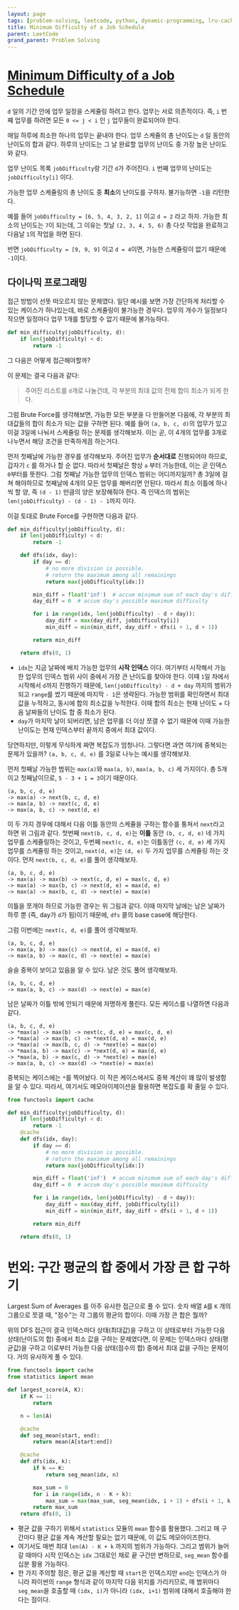 ```yaml
---
layout: page
tags: [problem-solving, leetcode, python, dynamic-programming, lru-cache]
title: Minimum Difficulty of a Job Schedule
parent: LeetCode
grand_parent: Problem Solving
---
```


# [Minimum Difficulty of a Job Schedule](https://leetcode.com/problems/minimum-difficulty-of-a-job-schedule/)
 `d` 일의 기간 안에 업무 일정을 스케쥴링 하려고 한다. 업무는 서로
 의존적이다. 즉, `i` 번째 업무를 하려면 모든 `0 <= j < i` 인 `j`
 업무들이 완료되어야 한다.

 매일 하루에 최소한 하나의 업무는 끝내야 한다. 업무 스케쥴의 총
 난이도는 `d` 일 동안의 난이도의 합과 같다. 하루의 난이도는 그 날
 완료할 업무의 난이도 중 가장 높은 난이도와 같다.

 업무 난이도 목록 `jobDifficulty`랑 기간 `d`가 주어진다. `i` 번째
 업무의 난이도는 `jobDifficulty[i]` 이다.

 가능한 업무 스케쥴링의 총 난이도 중 **최소**의 난이도를
 구하자. 불가능하면 `-1`을 리턴한다.

 예를 들어 `jobDifficulty = [6, 5, 4, 3, 2, 1]` 이고 `d = 2` 라고
 하자. 가능한 최소의 난이도는 `7`이 되는데, 그 이유는 첫날 `(2, 3, 4,
 5, 6)` 총 다섯 작업을 완료하고 다음날 `1`의 작업을 하면 된다.

 반면 `jobDifficulty = [9, 9, 9]` 이고 `d = 4`이면, 가능한 스케쥴링이
 없기 때문에 `-1`이다.

## 다이나믹 프로그래밍
 접근 방법이 선뜻 떠오르지 않는 문제였다. 일단 예시를 보면 가장
 간단하게 처리할 수 있는 케이스가 하나있는데, 바로 스케쥴링이 불가능한
 경우다. 업무의 개수가 일정보다 작으면 일정마다 업무 1개를 할당할 수
 없기 때문에 불가능하다.

```python
def min_difficulty(jobDifficulty, d):
    if len(jobDifficulty) < d:
        return -1
```

 그 다음은 어떻게 접근해야할까?

 이 문제는 결국 다음과 같다:

> 주어진 리스트를 `d`개로 나눌건데, 각 부분의 최대 값의 전체 합이
> 최소가 되게 한다.

 그럼 Brute Force를 생각해보면, 가능한 모든 부분을 다 만들어본 다음에,
 각 부분의 최대값들의 합이 최소가 되는 값을 구하면 된다. 예를 들어
 `(a, b, c, d)`의 업무가 있고 이걸 3일에 나눠서 스케쥴링 하는 문제를
 생각해보자. 이는 곧, 이 4개의 업무를 3개로 나누면서 해당 조건을
 만족하게끔 하는거다.

 먼저 첫째날에 가능한 경우를 생각해보자. 주어진 업무가 **순서대로**
 진행되어야 하므로, 갑자기 `c` 를 하거나 할 순 없다. 따라서 첫째날은
 항상 `a` 부터 가능한데, 이는 곧 인덱스 `0`부터를 뜻한다. 그럼 첫째날
 가능한 업무의 인덱스 범위는 어디까지일까? 총 3일에 걸쳐 해야하므로
 첫째날에 4개의 모든 업무를 해버리면 안된다. 따라서 최소 이틀에 하나
 씩 할 양, 즉 `(d - 1)` 만큼의 양은 보장해줘야 한다. 즉 인덱스의
 범위는 `len(jobDifficulty) - (d - 1) - 1`까지 이다.

 이걸 토대로 Brute Force를 구현하면 다음과 같다.

```python
def min_difficulty(jobDifficulty, d):
    if len(jobDifficulty) < d:
        return -1

    def dfs(idx, day):
        if day == d:
            # no more division is possible.
            # return the maximum among all remainings
            return max(jobDifficulty[idx:])

        min_diff = float('inf')  # accum minimum sum of each day's difficulties
        day_diff = 0  # accum day's possible maximum difficulty

        for i in range(idx, len(jobDifficulty) - d + day)):
            day_diff = max(day_diff, jobDifficulty[i])
            min_diff = min(min_diff, day_diff + dfs(i + 1, d + 1))

        return min_diff

    return dfs(0, 1)
```
 - `idx`는 지금 날짜에 배치 가능한 업무의 **시작 인덱스**
   이다. 여기부터 시작해서 가능한 업무의 인덱스 범위 사이 중에서 가장
   큰 난이도를 찾아야 한다. 이때 `1`일 차에서 시작해서 `d`까지
   진행하기 때문에, `len(jobDifficulty) - d + day` 까지의 범위가 되고
   `range`를 썼기 때문에 마지막 `- 1`은 생략된다. 가능한 범위를
   확인하면서 최대값을 누적하고, 동시에 합의 최소값을 누적한다. 이때
   합의 최소는 현재 난이도 + 다음 날짜들의 난이도 합 중 최소가 된다.
 - `day`가 마지막 날이 되버리면, 남은 업무를 더 이상 쪼갤 수 없기
   때문에 이때 가능한 난이도는 현재 인덱스부터 끝까지 중에서 최대
   값이다.

 당연하지만, 이렇게 무식하게 짜면 복잡도가 엄청나다. 그렇다면 과연
 여기에 중복되는 문제가 있을까? `(a, b, c, d, e)` 를 3일로 나누는
 예시를 생각해보자.

 먼저 첫째날 가능한 범위는 `max(a)`와 `max(a, b)`, `max(a, b, c)` 세
 가지이다. 총 5개이고 첫째날이므로, `5 - 3 + 1 = 3`이기 때문이다.

```
(a, b, c, d, e)
-> max(a) -> next(b, c, d, e)
-> max(a, b) -> next(c, d, e)
-> max(a, b, c) -> next(d, e)
```

 이 두 가지 경우에 대해서 다음 이틀 동안의 스케쥴을 구하는 함수를
 퉁쳐서 `next`라고 하면 위 그림과 같다. 첫번째 `next(b, c, d, e)`는
 **이틀** 동안 `(b, c, d, e)` 네 가지 업무를 스케쥴링하는 것이고,
 두번째 `next(c, d, e)`는 이틀동안 `(c, d, e)` 세 가지 업무를 스케쥴링
 하는 것이고, `next(d, e)`는 `(d, e)` 두 가지 업무를 스케쥴링 하는
 것이다. 먼저 `next(b, c, d, e)`를 풀어 생각해보자.

```
(a, b, c, d, e)
-> max(a) -> max(b) -> next(c, d, e) = max(c, d, e)
-> max(a) -> max(b, c) -> next(d, e) = max(d, e)
-> max(a) -> max(b, c, d) -> next(e) = max(e)
```

 이틀을 쪼개야 하므로 가능한 경우는 위 그림과 같다. 이때 마지막 날에는
 남은 날짜가 하루 뿐 (즉, day가 `d`가 됨)이기 때문에, `dfs` 콜의 base
 case에 해당한다.

 그럼 이번에는 `next(c, d, e)`를 풀어 생각해보자.

```
(a, b, c, d, e)
-> max(a, b) -> max(c) -> next(d, e) = max(d, e)
-> max(a, b) -> max(c, d) -> next(e) = max(e)
```

 슬슬 중복이 보이고 있음을 알 수 있다. 남은 것도 풀어 생각해보자.

```
(a, b, c, d, e)
-> max(a, b, c) -> max(d) -> next(e) = max(e)
```

 남은 날짜가 이틀 밖에 안되기 때문에 자명하게 풀린다. 모든 케이스를
 나열하면 다음과 같다.

```
(a, b, c, d, e)
-> *max(a) -> max(b) -> next(c, d, e) = max(c, d, e)
-> *max(a) -> max(b, c) -> *next(d, e) = max(d, e)
-> *max(a) -> max(b, c, d) -> *next(e) = max(e)
-> *max(a, b) -> max(c) -> *next(d, e) = max(d, e)
-> *max(a, b) -> max(c, d) -> *next(e) = max(e)
-> max(a, b, c) -> max(d) -> *next(e) = max(e)
```

 중복되는 케이스에는 `*`를 찍어놨다. 이 작은 케이스에서도 중복 계산이
 꽤 많이 발생함을 알 수 있다. 따라서, 여기서도 메모아이제이션을
 활용하면 복잡도를 확 줄일 수 있다.

```python
from functools import cache

def min_difficulty(jobDifficulty, d):
    if len(jobDifficulty) < d:
        return -1
    @cache
    def dfs(idx, day):
        if day == d:
            # no more division is possible.
            # return the maximum among all remainings
            return max(jobDifficulty[idx:])

        min_diff = float('inf')  # accum minimum sum of each day's difficulties
        day_diff = 0  # accum day's possible maximum difficulty

        for i in range(idx, len(jobDifficulty) - d + day)):
            day_diff = max(day_diff, jobDifficulty[i])
            min_diff = min(min_diff, day_diff + dfs(i + 1, d + 1))

        return min_diff

    return dfs(0, 1)
```


# 번외: 구간 평균의 합 중에서 가장 큰 합 구하기
 Largest Sum of Averages 를 아주 유사한 접근으로 풀 수 있다. 숫자 배열
 `A`를 `K` 개의 그룹으로 쪼갤 때, "점수"는 각 그룹의 평균의
 합이다. 이때 가장 큰 합은 뭘까?

 위의 DFS 접근이 결국 인덱스마다 상태(최대값)을 구하고 이 상태로부터
 가능한 다음 상태(난이도의 합) 중에서 최소 값을 구하는 문제였다면, 이
 문제는 인덱스마다 상태(평균값)을 구하고 이로부터 가능한 다음
 상태(점수의 합) 중에서 최대 값을 구하는 문제이다. 거의 유사하게 풀 수
 있다.

```python
from functools import cache
from statistics import mean

def largest_score(A, K):
    if K == 1:
        return

    n = len(A)

    @cache
    def seg_mean(start, end):
        return mean(A[start:end])

    @cache
    def dfs(idx, k):
        if k == K:
            return seg_mean(idx, n)

        max_sum = 0
        for i in range(idx, n - K + k):
            max_sum = max(max_sum, seg_mean(idx, i + 1) + dfs(i + 1, k + 1))
        return max_sum
    return dfs(0, 1)
```
 - 평균 값을 구하기 위해서 `statistics` 모듈의 `mean` 함수를
   활용했다. 그리고 매 구간마다 평균 값을 계속 계산할 필요는 없기
   때문에, 이 값도 메모아이즈한다.
 - 여기서도 매번 최대 `len(A) - K + k` 까지의 범위가 가능하다. 그리고
   범위가 늘어갈 때마다 시작 인덱스는 `idx` 그대로인 채로 끝 구간만
   변하므로, `seg_mean` 함수를 십분 활용 가능하다.
 - 한 가지 주의할 점은, 평균 값을 계산할 때 `start`은 인덱스지만
   `end`는 인덱스가 아니라 파이썬의 `range` 형식과 같이 마지막 다음
   위치를 가리키므로, 매 범위마다 `seg_mean`을 호출할 때 `(idx, i)`가
   아니라 `(idx, i+1)` 범위에 대해서 호출해야 한다는 점이다.
